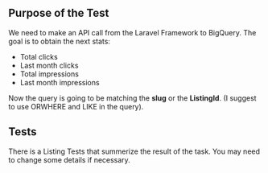 ## Purpose of the Test

We need to make an API call from the Laravel Framework to BigQuery. The goal is to obtain the next stats:
- Total clicks
- Last month clicks
- Total impressions
- Last month impressions

Now the query is going to be matching the **slug** or the **ListingId**. (I suggest to use ORWHERE and LIKE in the query).

## Tests

There is a Listing Tests that summerize the result of the task. You may need to change some details if necessary.
